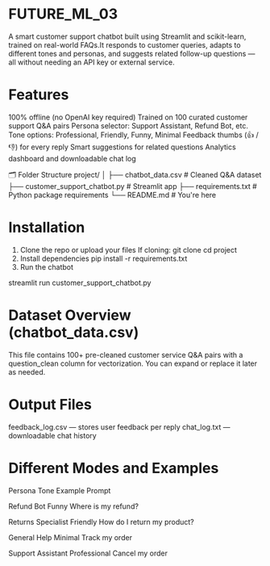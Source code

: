 # FUTURE_ML_03
A smart customer support chatbot built using Streamlit and scikit-learn, trained on real-world FAQs.It responds to customer queries, adapts to different tones and personas, and suggests related follow-up questions — all without needing an API key or external service.

# Features
100% offline (no OpenAI key required)
Trained on 100 curated customer support Q&A pairs
Persona selector: Support Assistant, Refund Bot, etc.
Tone options: Professional, Friendly, Funny, Minimal
Feedback thumbs (👍 / 👎) for every reply
Smart suggestions for related questions
Analytics dashboard and downloadable chat log

🗂 Folder Structure
project/
│
├── chatbot_data.csv              # Cleaned Q&A dataset
├── customer_support_chatbot.py   # Streamlit app
├── requirements.txt              # Python package requirements
└── README.md                     # You're here

# Installation
1. Clone the repo or upload your files
If cloning:
git clone <your-repo-url>
cd project
2. Install dependencies
pip install -r requirements.txt
3. Run the chatbot

streamlit run customer_support_chatbot.py

# Dataset Overview (chatbot_data.csv)
This file contains 100+ pre-cleaned customer service Q&A pairs with a question_clean column for vectorization.
You can expand or replace it later as needed.

# Output Files
feedback_log.csv — stores user feedback per reply
chat_log.txt — downloadable chat history

# Different Modes and Examples

Persona           Tone                 Example Prompt

Refund Bot        Funny               Where is my refund?

Returns Specialist Friendly           How do I return my product?

General Help      Minimal             Track my order

Support Assistant  Professional       Cancel my order

